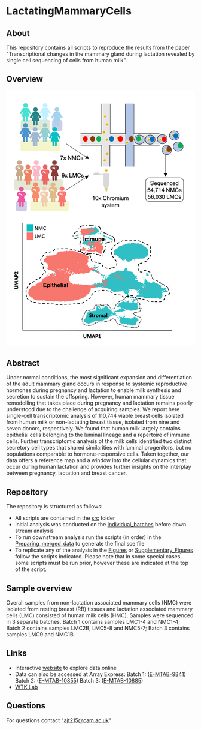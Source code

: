 # LactatingMammaryCells

## About
This repository contains all scripts to reproduce the results from the paper "Transcriptional changes in the mammary gland during lactation revealed by single cell sequencing of cells from human milk".

## Overview
![](MilkCells.png)

## Abstract
Under normal conditions, the most significant expansion and differentiation of the adult mammary gland occurs in response to systemic reproductive hormones during pregnancy and lactation to enable milk synthesis and secretion to sustain the offspring. However, human mammary tissue remodelling that takes place during pregnancy and lactation remains poorly understood due to the challenge of acquiring samples. We report here single-cell transcriptomic analysis of 110,744 viable breast cells isolated from human milk or non-lactating breast tissue, isolated from nine and seven donors, respectively. We found that human milk largely contains epithelial cells belonging to the luminal lineage and a repertoire of immune cells. Further transcriptomic analysis of the milk cells identified two distinct secretory cell types that shared similarities with luminal progenitors, but no populations comparable to hormone-responsive cells. Taken together, our data offers a reference map and a window into the cellular dynamics that occur during human lactation and provides further insights on the interplay between pregnancy, lactation and breast cancer.

## Repository
The repository is structured as follows:

- All scripts are contained in the [src](src/) folder
- Initial analysis was conducted on the [Individual_batches](src/1_Individual_batches) before down stream analysis
- To run downstream analysis run the scripts (in order) in the [Preparing_merged_data](src/2_Preparing_merged_data) to generate the final sce file
- To replicate any of the analysis in the [Figures](src/3a_Figures) or [Supplementary_Figures](src/3b_Supplementary_Figs) follow the scripts indicated. Please note that in some special cases some scripts must be run prior, however these are indicated at the top of the script.

## Sample overview
Overall samples from non-lactation associated mammary cells (NMC) were isolated from resting breast (RB) tissues and lactation associated mammary cells (LMC) consisted of human milk cells (HMC). Samples were sequenced in 3 separate batches. Batch 1 contains samples LMC1-4 and NMC1-4; Batch 2 contains samples LMC2B, LMC5-8 and NMC5-7; Batch 3 contains samples LMC9 and NMC1B.

## Links
- Interactive [website](http://bioinf.stemcells.cam.ac.uk:3838/khaled_wUFt1bHfmC/twigger/) to explore data online
- Data can also be accessed at Array Express: 
Batch 1: ([E-MTAB-9841](http://www.ebi.ac.uk/arrayexpress/experiments/E-MTAB-9841))
Batch 2: ([E-MTAB-10855](http://www.ebi.ac.uk/arrayexpress/experiments/E-MTAB-10855))
Batch 3: ([E-MTAB-10885](http://www.ebi.ac.uk/arrayexpress/experiments/E-MTAB-10885))
- [WTK Lab](https://www.phar.cam.ac.uk/research/Khaled)

## Questions
For questions contact "ajt215@cam.ac.uk"
